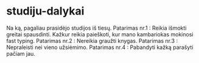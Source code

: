 # studiju-dalykai
 Na ką, pagaliau prasidėjo studijos iš tiesų.
 Patarimas nr.1 : Reikia išmokti greitai spausdinti. Kažkur reikia paieškoti, kur mano kambariokas mokinosi fast typing.
 Patarimas nr.2 : Nereikia graužti knygas.
 Patarimas nr.3 : Nepraleisti nei vieno užsiėmimo.
 Patarimas nr.4 : Pabandyti kažką parašyti pačiam jau.
